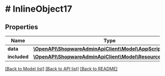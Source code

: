 # # InlineObject17

## Properties

Name | Type | Description | Notes
------------ | ------------- | ------------- | -------------
**data** | [**\OpenAPI\ShopwareAdminApiClient\Model\AppScriptCondition**](AppScriptCondition.md) |  | [optional]
**included** | [**\OpenAPI\ShopwareAdminApiClient\Model\Resource[]**](Resource.md) |  | [optional]

[[Back to Model list]](../../README.md#models) [[Back to API list]](../../README.md#endpoints) [[Back to README]](../../README.md)
